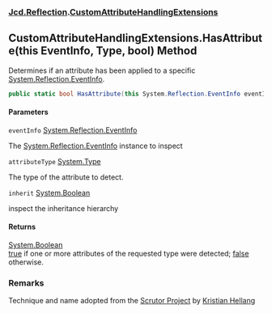 ### [Jcd.Reflection](Jcd.Reflection.md 'Jcd.Reflection').[CustomAttributeHandlingExtensions](Jcd.Reflection.CustomAttributeHandlingExtensions.md 'Jcd.Reflection.CustomAttributeHandlingExtensions')

## CustomAttributeHandlingExtensions.HasAttribute(this EventInfo, Type, bool) Method

Determines if an attribute has been applied to a
specific [System.Reflection.EventInfo](https://docs.microsoft.com/en-us/dotnet/api/System.Reflection.EventInfo 'System.Reflection.EventInfo').

```csharp
public static bool HasAttribute(this System.Reflection.EventInfo eventInfo, System.Type attributeType, bool inherit=false);
```

#### Parameters

<a name='Jcd.Reflection.CustomAttributeHandlingExtensions.HasAttribute(thisSystem.Reflection.EventInfo,System.Type,bool).eventInfo'></a>

`eventInfo` [System.Reflection.EventInfo](https://docs.microsoft.com/en-us/dotnet/api/System.Reflection.EventInfo 'System.Reflection.EventInfo')

The [System.Reflection.EventInfo](https://docs.microsoft.com/en-us/dotnet/api/System.Reflection.EventInfo 'System.Reflection.EventInfo')
instance to inspect

<a name='Jcd.Reflection.CustomAttributeHandlingExtensions.HasAttribute(thisSystem.Reflection.EventInfo,System.Type,bool).attributeType'></a>

`attributeType` [System.Type](https://docs.microsoft.com/en-us/dotnet/api/System.Type 'System.Type')

The type of the attribute to detect.

<a name='Jcd.Reflection.CustomAttributeHandlingExtensions.HasAttribute(thisSystem.Reflection.EventInfo,System.Type,bool).inherit'></a>

`inherit` [System.Boolean](https://docs.microsoft.com/en-us/dotnet/api/System.Boolean 'System.Boolean')

inspect the inheritance hierarchy

#### Returns

[System.Boolean](https://docs.microsoft.com/en-us/dotnet/api/System.Boolean 'System.Boolean')  
[true](https://docs.microsoft.com/en-us/dotnet/csharp/language-reference/builtin-types/bool 'https://docs.microsoft.com/en-us/dotnet/csharp/language-reference/builtin-types/bool')
if one or more attributes of the requested type were
detected; [false](https://docs.microsoft.com/en-us/dotnet/csharp/language-reference/builtin-types/bool 'https://docs.microsoft.com/en-us/dotnet/csharp/language-reference/builtin-types/bool')
otherwise.

### Remarks

Technique and name adopted from
the [Scrutor Project](https://github.com/khellang/Scrutor 'https://github.com/khellang/Scrutor')
by [Kristian Hellang](https://github.com/khellang 'https://github.com/khellang')
